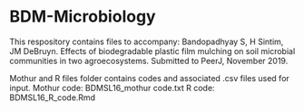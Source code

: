 # BDM-Microbiology

This respository contains files to accompany: Bandopadhyay S, H Sintim, JM DeBruyn. Effects of biodegradable plastic film mulching on soil microbial communities in two agroecosystems.  Submitted to PeerJ, November 2019.


Mothur and R files folder contains codes and associated .csv files used for input.
Mothur code: BDMSL16_mothur code.txt
R code: BDMSL16_R_code.Rmd
